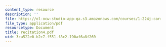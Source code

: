 ```yaml
---
content_type: resource
description: ''
file: https://ol-ocw-studio-app-qa.s3.amazonaws.com/courses/1-224j-carrier-systems-fall-2003/3ca522e0b2c7f551f8c2190af6a8f260_recitation4.pdf
file_type: application/pdf
resourcetype: Document
title: recitation4.pdf
uid: 3ca522e0-b2c7-f551-f8c2-190af6a8f260
---
```

